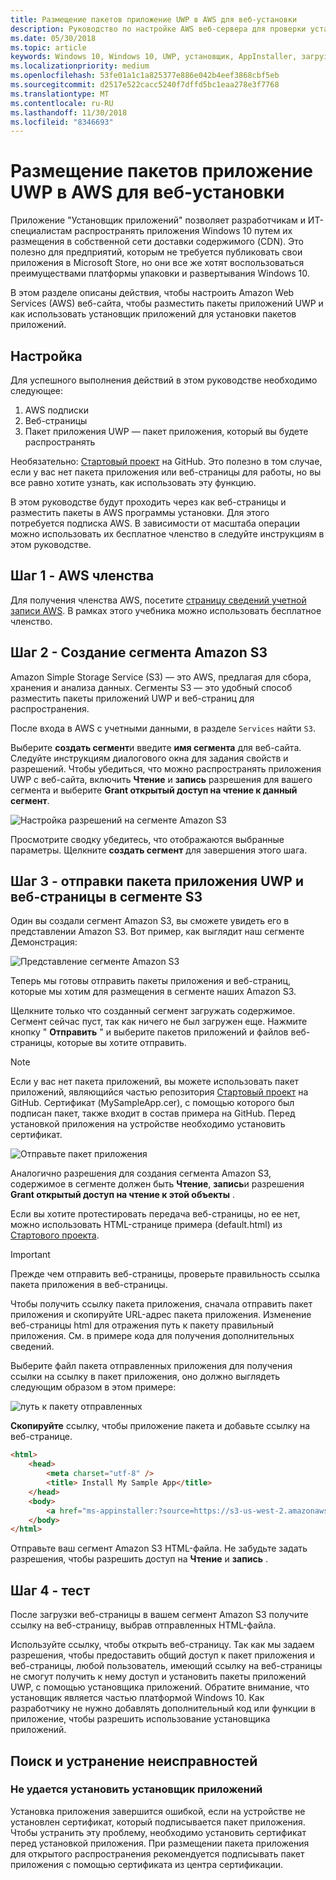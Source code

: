 ```yaml
---
title: Размещение пакетов приложение UWP в AWS для веб-установки
description: Руководство по настройке AWS веб-сервера для проверки установки приложений через приложение установщика приложений
ms.date: 05/30/2018
ms.topic: article
keywords: Windows 10, Windows 10, UWP, установщик, AppInstaller, загрузка неопубликованных приложений приложения, связанных с установлен, дополнительных пакетов, AWS
ms.localizationpriority: medium
ms.openlocfilehash: 53fe01a1c1a825377e886e042b4eef3868cbf5eb
ms.sourcegitcommit: d2517e522cacc5240f7dffd5bc1eaa278e3f7768
ms.translationtype: MT
ms.contentlocale: ru-RU
ms.lasthandoff: 11/30/2018
ms.locfileid: "8346693"
---
```

# <a name="hosting-uwp-app-packages-on-aws-for-web-install"></a>Размещение пакетов приложение UWP в AWS для веб-установки

Приложение "Установщик приложений" позволяет разработчикам и ИТ-специалистам распространять приложения Windows 10 путем их размещения в собственной сети доставки содержимого (CDN). Это полезно для предприятий, которым не требуется публиковать свои приложения в Microsoft Store, но они все же хотят воспользоваться преимуществами платформы упаковки и развертывания Windows 10.

В этом разделе описаны действия, чтобы настроить Amazon Web Services (AWS) веб-сайта, чтобы разместить пакеты приложений UWP и как использовать установщик приложений для установки пакетов приложений.

## <a name="setup"></a>Настройка

Для успешного выполнения действий в этом руководстве необходимо следующее:
 
1. AWS подписки 
2. Веб-страницы
3. Пакет приложения UWP — пакет приложения, который вы будете распространять

Необязательно: [Стартовый проект](https://github.com/AppInstaller/MySampleWebApp) на GitHub. Это полезно в том случае, если у вас нет пакета приложения или веб-страницы для работы, но вы все равно хотите узнать, как использовать эту функцию.

В этом руководстве будут проходить через как веб-страницы и разместить пакеты в AWS программы установки. Для этого потребуется подписка AWS. В зависимости от масштаба операции можно использовать их бесплатное членство в следуйте инструкциям в этом руководстве. 

## <a name="step-1---aws-membership"></a>Шаг 1 - AWS членства
Для получения членства AWS, посетите [страницу сведений учетной записи AWS](https://aws.amazon.com/free/). В рамках этого учебника можно использовать бесплатное членство.

## <a name="step-2---create-an-amazon-s3-bucket"></a>Шаг 2 - Создание сегмента Amazon S3

Amazon Simple Storage Service (S3) — это AWS, предлагая для сбора, хранения и анализа данных. Сегменты S3 — это удобный способ разместить пакеты приложений UWP и веб-страниц для распространения. 

После входа в AWS с учетными данными, в разделе `Services` найти `S3`. 

Выберите **создать сегмент**и введите **имя сегмента** для веб-сайта. Следуйте инструкциям диалогового окна для задания свойств и разрешений. Чтобы убедиться, что можно распространять приложения UWP с веб-сайта, включить **Чтение** и **запись** разрешения для вашего сегмента и выберите **Grant открытый доступ на чтение к данный сегмент**.

![Настройка разрешений на сегменте Amazon S3](images/aws-permissions.png) 

Просмотрите сводку убедитесь, что отображаются выбранные параметры. Щелкните **создать сегмент** для завершения этого шага. 

## <a name="step-3---upload-uwp-app-package-and-web-pages-to-an-s3-bucket"></a>Шаг 3 - отправки пакета приложения UWP и веб-страницы в сегменте S3

Один вы создали сегмент Amazon S3, вы сможете увидеть его в представлении Amazon S3. Вот пример, как выглядит наш сегменте Демонстрация:

![Представление сегменте Amazon S3](images/aws-post-create.png)

Теперь мы готовы отправить пакеты приложения и веб-страниц, которые мы хотим для размещения в сегменте наших Amazon S3. 

Щелкните только что созданный сегмент загружать содержимое. Сегмент сейчас пуст, так как ничего не был загружен еще. Нажмите кнопку " **Отправить** " и выберите пакетов приложений и файлов веб-страницы, которые вы хотите отправить.

> [!NOTE]
> Если у вас нет пакета приложений, вы можете использовать пакет приложений, являющийся частью репозитория [Стартовый проект](https://github.com/AppInstaller/MySampleWebApp) на GitHub. Сертификат (MySampleApp.cer), с помощью которого был подписан пакет, также входит в состав примера на GitHub. Перед установкой приложения на устройстве необходимо установить сертификат.

![Отправьте пакет приложения](images/aws-upload-package.png)

Аналогично разрешения для создания сегмента Amazon S3, содержимое в сегменте должен быть **Чтение**, **запись**и разрешения **Grant открытый доступ на чтение к этой объекты** .

Если вы хотите протестировать передача веб-страницы, но ее нет, можно использовать HTML-странице примера (default.html) из [Стартового проекта](https://github.com/AppInstaller/MySampleWebApp/blob/master/MySampleWebApp/default.html).

> [!IMPORTANT]
> Прежде чем отправить веб-страницы, проверьте правильность ссылка пакета приложения в веб-страницы. 

Чтобы получить ссылку пакета приложения, сначала отправить пакет приложения и скопируйте URL-адрес пакета приложения. Изменение веб-страницы html для отражения путь к пакету правильный приложения. См. в примере кода для получения дополнительных сведений. 

Выберите файл пакета отправленных приложения для получения ссылки на ссылку в пакет приложения, оно должно выглядеть следующим образом в этом примере:

![путь к пакету отправленных](images/aws-package-path.png)

**Скопируйте** ссылку, чтобы приложение пакета и добавьте ссылку на веб-странице. 

```html
<html>
    <head>
        <meta charset="utf-8" />
        <title> Install My Sample App</title>
    </head>
    <body>
        <a href="ms-appinstaller:?source=https://s3-us-west-2.amazonaws.com/appinstaller-aws-demo/MySampleApp.appxbundle"> Install My Sample App</a>
    </body>
</html>
```
Отправьте ваш сегмент Amazon S3 HTML-файла. Не забудьте задать разрешения, чтобы разрешить доступ на **Чтение** и **запись** .

## <a name="step-4---test"></a>Шаг 4 - тест

После загрузки веб-страницы в вашем сегмент Amazon S3 получите ссылку на веб-страницу, выбрав отправленных HTML-файла.

Используйте ссылку, чтобы открыть веб-страницу. Так как мы задаем разрешения, чтобы предоставить общий доступ к пакет приложения и веб-страницы, любой пользователь, имеющий ссылку на веб-страницы не смогут получить к нему доступ и установить пакеты приложений UWP, с помощью установщика приложений. Обратите внимание, что установщик является частью платформой Windows 10. Как разработчику не нужно добавлять дополнительный код или функции в приложение, чтобы разрешить использование установщика приложений. 

## <a name="troubleshooting"></a>Поиск и устранение неисправностей

### <a name="app-installer-fails-to-install"></a>Не удается установить установщик приложений 

Установка приложения завершится ошибкой, если на устройстве не установлен сертификат, который подписывается пакет приложения. Чтобы устранить эту проблему, необходимо установить сертификат перед установкой приложения. При размещении пакета приложения для открытого распространения рекомендуется подписывать пакет приложения с помощью сертификата из центра сертификации. 


